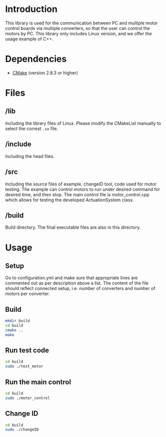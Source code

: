 # Introduction
This library is used for the communication between PC and multiple motor control boards via multiple converters, so that the user can control the motors by PC. This library only includes Linux version, and we offer the usage example of C++. 

# Dependencies
* [CMake](http://www.cmake.org) (version 2.8.3 or higher)
  
# Files
## /lib
Including the library files of Linux. Please modify the CMakeList manually to select the correst `.so` file.
## /include
Including the head files. 
## /src
Including the source files of example, changeID tool, code used for motor testing. The example can control motors to run under desired command for desired time, and then stop. The main control file is motor_control.cpp which allows for testing the developed ActuationSystem class.
## /build
Build directory. The final executable files are also in this directory.

# Usage
## Setup
Go to configuration.yml and make sure that appropriate lines are commented out as per description above a list. The content of the file should reflect connected setup, i.e. number of converters and number of motors per converter.

## Build
```bash
mkdir build
cd build
cmake ..
make
```
## Run test code
```bash
cd build
sudo ./test_motor
```
## Run the main control
```bash
cd build
sudo ./motor_control
```
## Change ID
```bash
cd build
sudo ./changeID
```
